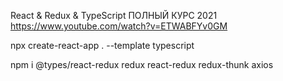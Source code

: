 
React & Redux & TypeScript ПОЛНЫЙ КУРС 2021
https://www.youtube.com/watch?v=ETWABFYv0GM

npx create-react-app . --template typescript

npm i @types/react-redux redux react-redux redux-thunk axios 